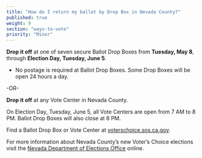 ```yaml
---
title: "How do I return my ballot by Drop Box in Nevada County?"
published: true
weight: 9
section: "ways-to-vote"
priority: "Minor"
---
```


**Drop it off** at one of seven secure Ballot Drop Boxes from **Tuesday, May 8**, through **Election Day, Tuesday, June 5**.  

- No postage is required at Ballot Drop Boxes. Some Drop Boxes will be open 24 hours a day.     

-OR-

**Drop it off** at any Vote Center in Nevada County.   

On Election Day, Tuesday, June 5, all Vote Centers are open from 7 AM to 8 PM. Ballot Drop Boxes will also close at 8 PM. 

Find a Ballot Drop Box or Vote Center at [voterschoice.sos.ca.gov](http://www.sos.ca.gov/elections/voters-choice-act/). 

For more information about Nevada County’s new Voter’s Choice elections visit the [Nevada Department of Elections Office](https://www.mynevadacounty.com/2320/Voters-Choice-Act) online.  
